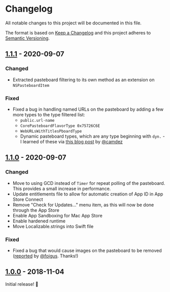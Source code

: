 # Changelog

All notable changes to this project will be documented in this file.

The format is based on [Keep a Changelog](http://keepachangelog.com/en/1.0.0/) and this project adheres to [Semantic Versioning](http://semver.org/spec/v2.0.0.html).

## [1.1.1] - 2020-09-07

### Changed

- Extracted pasteboard filtering to its own method as an extension on `NSPasteboardItem`

### Fixed

- Fixed a bug in handling named URLs on the pasteboard by adding a few more types to the type filtered list:
	- `public.url-name`
	- `CorePasteboardFlavorType 0x75726C6E`
	- `WebURLsWithTitlesPboardType`
	- Dynamic pasteboard types, which are any type beginning with `dyn.` - I learned of these via [this blog post](https://camdez.com/blog/2010/07/21/nspasteboard-and-dynamic-utis/) by [@camdez](https://github.com/camdez)

## [1.1.0] - 2020-09-07

### Changed

- Move to using GCD instead of `Timer` for repeat polling of the pasteboard. This provides a small increase in performance.
- Update entitlements file to allow for automatic creation of App ID in App Store Connect
- Remove "Check for Updates…" menu item, as this will now be done through the App Store
- Enable App Sandboxing for Mac App Store
- Enable hardened runtime
- Move Localizable.strings into Swift file

### Fixed

- Fixed a bug that would cause images on the pasteboard to be removed ([reported](https://github.com/hisaac/PlainPasta/issues/3) by [@foigus](https://github.com/foigus). Thanks!)

## [1.0.0] - 2018-11-04

Initial release! 🎉

[Unreleased]: https://github.com/hisaac/PlainPasta/compare/master...development
[1.0.0]: https://github.com/hisaac/PlainPasta/compare/3f3479bf1b417790735aa6cfb8850eb73fe74a07...1.0.0
[1.1.0]: https://github.com/hisaac/PlainPasta/compare/1.0.0...1.1.0
[1.1.1]: https://github.com/hisaac/PlainPasta/compare/1.1.0...1.1.1
